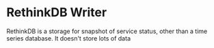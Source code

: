 # RethinkDB Writer

RethinkDB is a storage for snapshot of service status, other than a time series
database. It doesn't store lots of data
